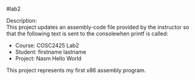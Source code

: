 #lab2

Description:    
This project updates an assembly-code file provided by the instructor so that the following text is sent to the consolewhen printf is called:
- Course: COSC2425 Lab2
- Student: firstname lastname
- Project: Nasm Hello World

This project represents my first x86 assembly program.
         
